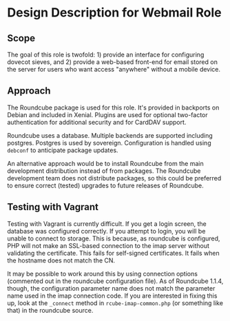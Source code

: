 # Design Description for Webmail Role

## Scope

The goal of this role is twofold: 1) provide an interface for configuring dovecot sieves, and 2) provide a web-based front-end for email stored on the server for users who want access "anywhere" without a mobile device.

## Approach

The Roundcube package is used for this role.  It's provided in backports on Debian and included in Xenial.  Plugins are used for optional two-factor authentication for additional security and for CardDAV support.

Roundcube uses a database.  Multiple backends are supported including postgres.  Postgres is used by sovereign.  Configuration is handled using `debconf` to anticipate package updates.

An alternative approach would be to install Roundcube from the main development distribution instead of from packages.  The Roundcube development team does not distribute packages, so this could be preferred to ensure correct (tested) upgrades to future releases of Roundcube.

## Testing with Vagrant

Testing with Vagrant is currently difficult.  If you get a login screen, the database was configured correctly.  If you attempt to login, you will be unable to connect to storage.  This is because, as roundcube is configured, PHP will not make an SSL-based connection to the imap server without validating the certificate.  This fails for self-signed certificates.  It fails when the hostname does not match the CN.

It may be possible to work around this by using connection options (commented out in the roundcube configuration file).  As of Roundcube 1.1.4, though, the configuration parameter name does not match the parameter name used in the imap connection code.  If you are interested in fixing this up, look at the `_connect` method in `rcube-imap-common.php` (or something like that) in the roundcube source.
